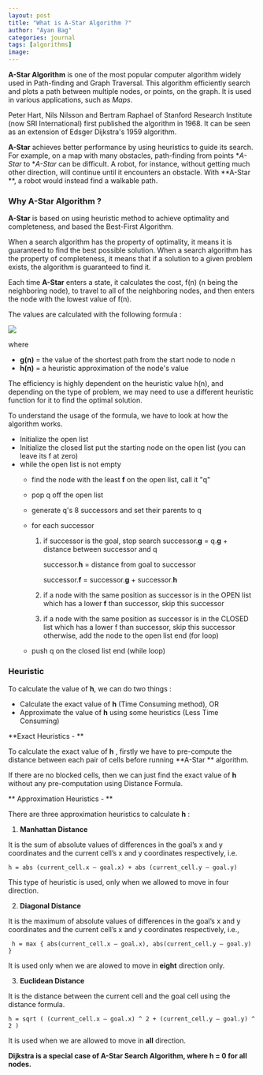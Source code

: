 ```yaml
---
layout: post
title: "What is A-Star Algorithm ?"
author: "Ayan Bag"
categories: journal
tags: [algorithms]
image: 
---
```



**A-Star Algorithm** is one of the most popular computer algorithm widely used in Path-finding and Graph Traversal. This algorithm efficiently search and plots a path between multiple nodes, or points, on the graph. It is used in various applications, such as *Maps*.

Peter Hart, Nils Nilsson and Bertram Raphael of Stanford Research Institute (now SRI International) first published the algorithm in 1968. It can be seen as an extension of Edsger Dijkstra's 1959 algorithm. 

**A-Star** achieves better performance by using heuristics to guide its search. For example, on a map with many obstacles, path-finding from points **A-Star* to **A-Star* can be difficult. A robot, for instance, without getting much other direction, will continue until it encounters an obstacle. With **A-Star **, a robot would instead find a walkable path.

### Why A-Star Algorithm ?

**A-Star** is based on using heuristic method to achieve optimality and completeness, and based the Best-First Algorithm.

When a search algorithm has the property of optimality, it means it is guaranteed to find the best possible solution. When a search algorithm has the property of completeness, it means that if a solution to a given problem exists, the algorithm is guaranteed to find it.

Each time **A-Star** enters a state, it calculates the cost, f(n) (n being the neighboring node), to travel to all of the neighboring nodes, and then enters the node with the lowest value of f(n).

The values are calculated with the following formula :

![](https://user-images.githubusercontent.com/28982255/85195754-ca0e8380-b2f2-11ea-90c6-e9489433da15.png)

where

- **g(n)** = the value of the shortest path from the start node to node n
- **h(n)** = a heuristic approximation of the node's value

The efficiency  is highly dependent on the heuristic value h(n), and depending on the type of problem, we may need to use a different heuristic function for it to find the optimal solution.

To understand the usage of the formula, we have to look at how the algorithm works.

*  Initialize the open list
*  Initialize the closed list put the starting node on the open list (you can leave its f at zero)
*  while the open list is not empty
    - find the node with the least **f** on the open list, call it "q"

    - pop q off the open list
    
    - generate q's 8 successors and set their parents to q
    
    - for each successor
      
        1. if successor is the goal, stop search successor.**g** = q.**g** + distance between successor and q 
        
           successor.**h** = distance from goal to successor   
    
           successor.**f** = successor.**g** + successor.**h**
    
        2. if a node with the same position as successor is in the OPEN list which has a lower **f** than successor, skip this successor

    	3. if a node with the same position as successor  is in the CLOSED list which has a lower f than successor, skip this successor otherwise, add  the node to the open list end (for loop)
       
   - push q on the closed list end (while loop) 

### Heuristic

To calculate the value of **h**, we can do two things :

- Calculate the exact value of **h** (Time Consuming method), OR
- Approximate the value of **h** using some heuristics (Less Time Consuming)

**Exact Heuristics - **

To calculate the exact value of **h** , firstly we have to pre-compute the distance between each pair of cells before running **A-Star ** algorithm.

If there are no blocked cells, then we can just find the exact value of **h** without any pre-computation using Distance Formula.

** Approximation Heuristics - **

There are three approximation heuristics to calculate **h** :

1. **Manhattan Distance** 

It is the sum of absolute values of differences in the goal’s x and y coordinates and the current cell’s x and y coordinates respectively, i.e.

```
h = abs (current_cell.x – goal.x) + abs (current_cell.y – goal.y) 
```
This type of heuristic is used, only when we allowed to move in four direction.

2. **Diagonal Distance**

It is the maximum of absolute values of differences in the goal’s x and y coordinates and the current cell’s x and y coordinates respectively, i.e.,

```
 h = max { abs(current_cell.x – goal.x), abs(current_cell.y – goal.y) } 
```

It is used only when we are alowed to move in **eight** direction only.

3. **Euclidean Distance**

It is the distance between the current cell and the goal cell using the distance formula.

```
h = sqrt ( (current_cell.x – goal.x) ^ 2 + (current_cell.y – goal.y) ^ 2 ) 
```

It is used when we are allowed to move in **all** direction.

**Dijkstra is a special case of A-Star Search Algorithm, where h = 0 for all nodes.**

